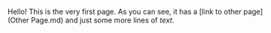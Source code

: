 [//]: # (title: Welcome to Ring UI)

Hello! This is the very first page. As you can see, it has a [link to other page](Other Page.md) and just some more lines of _text_.
